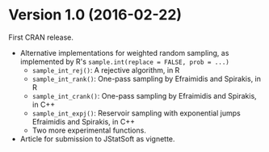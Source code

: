 Version 1.0 (2016-02-22)
===

First CRAN release.

- Alternative implementations for weighted random sampling, as implemented by R's `sample.int(replace = FALSE, prob = ...)`
    - `sample_int_rej()`: A rejective algorithm, in R
    - `sample_int_rank()`: One-pass sampling by Efraimidis and Spirakis, in R
    - `sample_int_crank()`: One-pass sampling by Efraimidis and Spirakis, in C++
    - `sample_int_expj()`: Reservoir sampling with exponential jumps Efraimidis and Spirakis, in C++
    - Two more experimental functions.
- Article for submission to JStatSoft as vignette.
